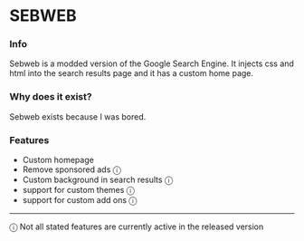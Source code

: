 # SEBWEB

### Info

Sebweb is a modded version of the Google Search Engine. It injects css and html into the search results page and it has a custom home page.

### Why does it exist?

Sebweb exists because I was bored.

### Features

- Custom homepage
- Remove sponsored ads ⓘ
- Custom background in search results ⓘ
- support for custom themes ⓘ
- support for custom add ons ⓘ

---

ⓘ Not all stated features are currently active in the released version
